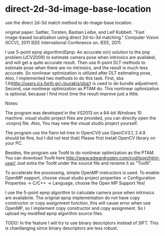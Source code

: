 # direct-2d-3d-image-base-location
use the direct 2d-3d match method to do image-base location.

original paper: 
Sattler, Torsten, Bastian Leibe, and Leif Kobbelt. 
"Fast image-based localization using direct 2d-to-3d matching." 
Computer Vision (ICCV), 2011 IEEE International Conference on. IEEE, 2011.


I use 5-point epnp algorithm(Epnp: An accurate o(n) solution to the pnp problem.IJCV2009)
to estimate camera pose when intrinsics are availabel, and will get a quite accurate result.
Then use 6-point DLT methods to estimate pose when there are no intrinsics, and the result
is much less accurate. So nonlinear optimization is utilized after DLT estimating pose, Also,
I implemented two methods to do this task. First, sba 1.6(http://users.ics.forth.gr/~lourakis/sba/)
is used to do bundle adjustment. Second, use nonlinear optimization as PTAM do. This nonlinear
optimization is optional, because I find most time the result improve just a little.

Notes:

The program was developed in the  VS2013 on a 64-bit Windows 10 machine.
visual studio project files are provided, you can directly open the .vcxproj file.
Also, You may new the visual studio project yourself.

The program use the flann kd-tree in OpenCV(I use OpenCV3.1, 2.4.8 should be fine, 
but I did not test that)
Please first install OpenCV library on your PC.

Besides, the program use TooN to do nonlinear optimization as the PTAM. 
You can download TooN here http://www.edwardrosten.com/cvd/toon/html-user/
Just extra the TooN under the source file and rename it as "TooN". 

To accelerate the processing, simple OpenMP instructors is used.
To enable OpenMP sopport, choose visual studio project properties -> Configuration Properties
 -> C/C++ -> Language, choose the Open MP Support Yes!
 
I use the 5-point epnp algorithm to calculate camera pose when intrinsics are availabnle.
The original epnp implementation do not have copy constructor or copy assignment function,
this will cause error when use OpenMP, so I implement copy constructor and copy assignment.
So I upload my modified epnp algorithm source files. 


TODO:
In the feature I will try to use binary descriptors instead of SIFT.
This is chanllanging since binary descriptors are less robust.



